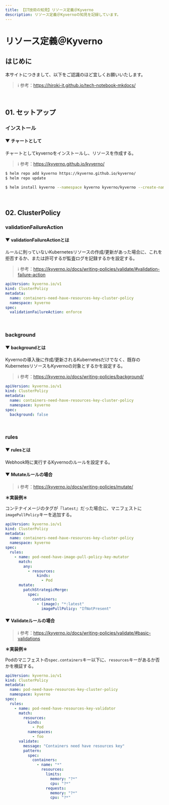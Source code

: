 ```yaml
---
title: 【IT技術の知見】リソース定義＠Kyverno
description: リソース定義＠Kyvernoの知見を記録しています。
---
```


# リソース定義＠Kyverno

## はじめに

本サイトにつきまして、以下をご認識のほど宜しくお願いいたします。



> ℹ️ 参考：https://hiroki-it.github.io/tech-notebook-mkdocs/

<br>

## 01. セットアップ

### インストール

#### ▼ チャートとして

チャートとしてkyvernoをインストールし、リソースを作成する。



> ℹ️ 参考：https://kyverno.github.io/kyverno/

```bash
$ helm repo add kyverno https://kyverno.github.io/kyverno/
$ helm repo update

$ helm install kyverno --namespace kyverno kyverno/kyverno --create-namespace
```

<br>

## 02. ClusterPolicy

### validationFailureAction

#### ▼ validationFailureActionとは

ルールに則っていないKubernetesリソースの作成/更新があった場合に、これを拒否するか、または許可するが監査ログを記録するかを設定する。



> ℹ️ 参考：https://kyverno.io/docs/writing-policies/validate/#validation-failure-action

```yaml
apiVersion: kyverno.io/v1
kind: ClusterPolicy
metadata:
  name: containers-need-have-resources-key-cluster-policy
  namespace: kyverno
spec:
  validationFailureAction: enforce
```

<br>


### background

#### ▼ backgroundとは

Kyvernoの導入後に作成/更新されるKubernetesだけでなく、既存のKubernetesリソースもKyvernoの対象とするかを設定する。



> ℹ️ 参考：https://kyverno.io/docs/writing-policies/background/

```yaml
apiVersion: kyverno.io/v1
kind: ClusterPolicy
metadata:
  name: containers-need-have-resources-key-cluster-policy
  namespace: kyverno
spec:
  background: false
```

<br>

### rules

#### ▼ rulesとは

Webhook時に実行するKyvernoのルールを設定する。



#### ▼ Mutateルールの場合

> ℹ️ 参考：https://kyverno.io/docs/writing-policies/mutate/

**＊実装例＊**

コンテナイメージのタグが『```latest```』だった場合に、マニフェストに```imagePullPolicy```キーを追加する。



```yaml
apiVersion: kyverno.io/v1
kind: ClusterPolicy
metadata:
  name: containers-need-have-resources-key-cluster-policy
  namespace: kyverno
spec:
  rules:
    - name: pod-need-have-image-pull-policy-key-mutator
      match:
        any:
          - resources:
              kinds:
                - Pod
      mutate:
        patchStrategicMerge:
          spec:
            containers:
              - (image): "*:latest"
                imagePullPolicy: "IfNotPresent"
```

#### ▼ Validateルールの場合

> ℹ️ 参考：https://kyverno.io/docs/writing-policies/validate/#basic-validations

**＊実装例＊**

Podのマニフェストの```spec.containers```キー以下に、```resources```キーがあるか否かを検証する。



```yaml
apiVersion: kyverno.io/v1
kind: ClusterPolicy
metadata:
  name: pod-need-have-resources-key-cluster-policy
  namespace: kyverno
spec:
  rules:
    - name: pod-need-have-resources-key-validator
      match:
        resources:
          kinds:
            - Pod
          namespaces:
            - foo
      validate:
        message: "Containers need have resources key"
        pattern:
          spec:
            containers:
              - name: "*"
                resources:
                  limits:
                    memory: "?*"
                    cpu: "?*"
                  requests:
                    memory: "?*"
                    cpu: "?*"
```

<br>
